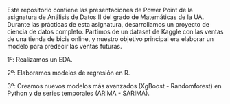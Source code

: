 Este repositorio contiene las presentaciones de Power Point de la asignatura de Análisis de Datos II del grado de Matemáticas de la UA.
Durante las prácticas de esta asignatura, desarrollamos un proyecto de ciencia de datos completo. Partimos de un dataset de Kaggle con las ventas de una tienda de bicis online, y nuestro objetivo principal era elaborar un modelo para predecir las ventas futuras. 

1º: Realizamos un EDA.

2º: Elaboramos modelos de regresión en R.

3º: Creamos nuevos modelos más avanzados (XgBoost - Randomforest) en Python y de series temporales (ARIMA - SARIMA). 
